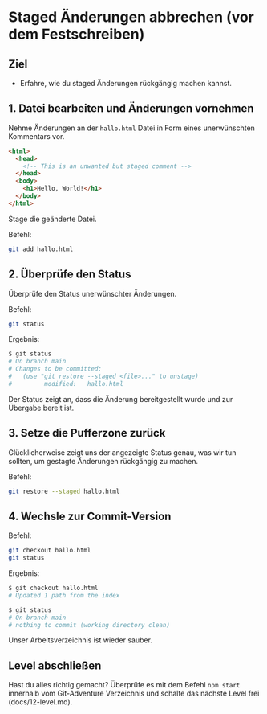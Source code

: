 # Staged Änderungen abbrechen (vor dem Festschreiben)
## Ziel
- Erfahre, wie du staged Änderungen rückgängig machen kannst.

## 1. Datei bearbeiten und Änderungen vornehmen
Nehme Änderungen an der `hallo.html` Datei in Form eines unerwünschten Kommentars vor.

```html
<html>
  <head>
    <!-- This is an unwanted but staged comment -->
  </head>
  <body>
    <h1>Hello, World!</h1>
  </body>
</html>
```

Stage die geänderte Datei.

Befehl:  
```bash
git add hallo.html
```

## 2. Überprüfe den Status
Überprüfe den Status unerwünschter Änderungen.

Befehl:  
```bash
git status
```

Ergebnis:  
```bash
$ git status
# On branch main
# Changes to be committed:
#   (use "git restore --staged <file>..." to unstage)
#         modified:   hallo.html
```

Der Status zeigt an, dass die Änderung bereitgestellt wurde und zur Übergabe bereit ist.

## 3. Setze die Pufferzone zurück
Glücklicherweise zeigt uns der angezeigte Status genau, was wir tun sollten, um gestagte Änderungen rückgängig zu machen.

Befehl:  
```bash
git restore --staged hallo.html
```

## 4. Wechsle zur Commit-Version

Befehl:  
```bash
git checkout hallo.html
git status
```

Ergebnis:
```bash
$ git checkout hallo.html
# Updated 1 path from the index

$ git status
# On branch main
# nothing to commit (working directory clean)
```

Unser Arbeitsverzeichnis ist wieder sauber.

## Level abschließen
Hast du alles richtig gemacht? Überprüfe es mit dem Befehl `npm start` innerhalb vom Git-Adventure Verzeichnis und schalte das nächste Level frei (docs/12-level.md).